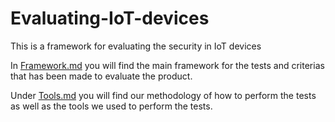 # Evaluating-IoT-devices
This is a framework for evaluating the security in IoT devices

In [Framework.md](https://github.com/janstrng/Evaluating-IoT-devices/blob/main/Framework.md) you will find the main framework for the tests and criterias that has been made to evaluate the product.

Under [Tools.md](https://github.com/janstrng/Evaluating-IoT-devices/blob/main/Tools.md) you will find our methodology of how to perform the tests as well as the tools we used to perform the tests.
